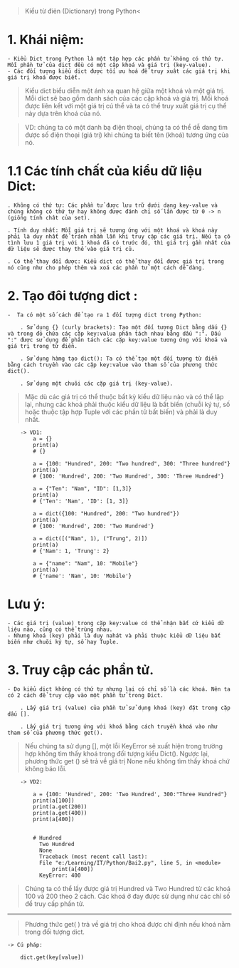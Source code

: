 > Kiểu từ điẻn (Dictionary) trong Python<

# 1. Khái niệm:

    - Kiểu Dict trong Python là một tập hợp các phần tử không có thứ tự. Mỗi phần tử của dict đều có một cặp khoá và giá trị (key-value).
    - Các đối tượng kiểu dict được tối ưu hoá để truy xuât các giá trị khi giá trị khoá được biết.

> Kiểu dict biểu diễn một ánh xạ quan hệ giữa một khoá và một giá trị. Mỗi dict sẽ bao gồm danh sách của các cặp khoá và giá trị. Mối khoá được liên kết với một giá trị cú thể và ta có thể truy xuất giá trị cụ thể này dựa trên khoá của nó.

> VD: chúng ta có một danh bạ điện thoại, chúng ta có thể dễ dang tìm được số điện thoại (giá trị) khi chúng ta biết tên (khoá) tương ứng của nó.

# 1.1 Các tính chất của kiểu dữ liệu Dict:

    . Không có thứ tự: Các phần tử được lưu trữ dưới dạng key-value và chúng không có thứ tự hay không được đánh chỉ số lần được từ 0 -> n (giống tính chât của set).

    . Tính duy nhất: Mỗi giá trị sẽ tương ứng với một khoá và khoá này phải là duy nhất để tránh nhầm lẫn khi truy cập các giá trị. Nếu ta cố tình lưu 1 giá trị với 1 khoá đã có trước đó, thì giá trị gần nhất của dữ liệu sẽ được thay thế vào giá trị cũ.

    . Có thể thay đổi được: Kiểu dict có thể thay đổi được giá trị trong nó cũng như cho phép thêm và xoá các phần tử một cách dễ dàng.

# 2. Tạo đôi tượng dict :

    -  Ta có một số cách để tạo ra 1 đối tượng dict trong Python:

        . Sử dụng {} (curly brackets): Tạo một đối tượng Dict bằng dấu {} và trong đó chứa các cặp key:valua phân tách nhau bằng dấu ":". Dấu ":" được sử dụng để phân tách các cặp key:value tương ứng với khoá và giá trị trong từ điển.

        . Sử dụng hàmg tạo dict(): Ta có thể tạo một đối tượng từ điển bằng cách truyền vào các cặp key:value vào tham số của phương thức dict().

        . Sử dụng một chuõi các cặp giá trị (key-value).

> Mặc dù các giá trị có thể thuộc bất kỳ kiểu dữ liệu nào và có thể lặp lại, nhưng các khoá phải thuộc kiểu dữ liệu là bất biến (chuỗi ký tự, số hoặc thuộc tập hợp Tuple với các phần tử bất biến) và phải là duy nhất.

        -> VD1:
            a = {}
            print(a)
            # {}

            a = {100: "Hundred", 200: "Two hundred", 300: "Three hundred"}
            print(a)
            # {100: 'Hundred', 200: 'Two Hundred', 300: 'Three Hundred'}

            a = {"Ten": "Nam", "ID": [1,3]}
            print(a)
            # {'Ten': 'Nam', 'ID': [1, 3]}

            a = dict({100: "Hundred", 200: "Two hundred"})
            print(a)
            # {100: 'Hundred', 200: 'Two Hundred'}

            a = dict([("Nam", 1), ("Trung", 2)])
            print(a)
            # {'Nam': 1, 'Trung': 2}

            a = {"name": "Nam", 10: "Mobile"}
            print(a)
            # {'name': 'Nam', 10: 'Mobile'}

# Lưu ý:

    - Các giá trị (value) trong cặp key:value có thể nhận bất cứ kiểu dữ liệu nào, cũng có thể trùng nhau.
    - Nhưng khoá (key) phải là duy nahát và phải thuộc kiểu dữ liệu bất biến như chuõi ký tự, số hay Tuple.

# 3. Truy cập các phần tử.

    - Do kiểu dict không có thứ tự nhưng lại có chỉ số là các khoá. Nên ta có 2 cách để truy cập vào một phần tử trong Dict.

        . Lấy giá trị (value) của phần tử sử dụng khoá (key) đặt trong cặp dấu [].

        . Lấy giá trị tương ứng với khoá bằng cách truyền khoá vào như tham số của phương thức get().

> Nếu chúng ta sử dụng [], một lỗi KeyError sẽ xuất hiện trong trường hợp không tìm thấy khoá trong đối tượng kiểu Dict(). Ngược lại, phương thức get () sẽ trả về giá trị None nếu không tìm thấy khoá chứ không báo lỗi.

        -> VD2:

            a = {100: 'Hundred', 200: 'Two Hundred', 300:"Three Hundred"}
            print(a[100])
            print(a.get(200))
            print(a.get(400))
            print(a[400])


            # Hundred
              Two Hundred
              None
              Traceback (most recent call last):
              File "e:/Learning/IT/Python/Bai2.py", line 5, in <module>
                  print(a[400])
              KeyError: 400

> Chúng ta có thể lấy được giá trị Hundred và Two Hundred từ các khoá 100 và 200 theo 2 cách. Các khoá ở đay được sử dụng như các chỉ số để truy cấp phần tử.

---

> Phương thức get( ) trả về giá trị cho khoá được chỉ định nếu khoá nằm trong đối tượng dict.

    -> Cú pháp:

        dict.get(key[value])
